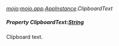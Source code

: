 _[mojo](../../modules/mojo/mojo-module.md):[mojo.app](../../modules/mojo/mojo-app.md).[AppInstance](../../modules/mojo/mojo-app-appinstance.md).ClipboardText_
##### Property ClipboardText:[String](../../modules/wonkey/wonkey-types-string.md)
Clipboard text.
